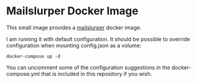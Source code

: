 # Mailslurper Docker Image

This small image provides a [mailslurper](http://mailslurper.com/) docker image.

I am running it with default configuration. It should be possible to override
configuration when mounting config.json as a volume:

    docker-compose up -d

You can uncomment some of the configuration suggestions in the docker-compose.yml
that is included in this repository if you wish.
